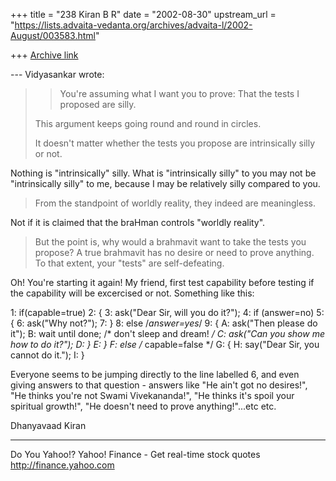 +++
title = "238 Kiran B R"
date = "2002-08-30"
upstream_url = "https://lists.advaita-vedanta.org/archives/advaita-l/2002-August/003583.html"

+++
[Archive link](https://lists.advaita-vedanta.org/archives/advaita-l/2002-August/003583.html)

--- Vidyasankar <vsundaresan at HOTMAIL.COM> wrote:
> >You're assuming what I want you to prove: That the
> >tests I proposed are silly.
> >
>
> This argument keeps going round and round in
> circles.
>
> It doesn't matter whether the tests you propose are
> intrinsically silly or
> not.

Nothing is "intrinsically" silly. What is
"intrinsically silly" to you may not be "intrinsically
silly" to me, because I may be relatively silly
compared to you.

> From the standpoint of worldly reality, they
> indeed are meaningless.

Not if it is claimed that the braHman controls
"worldly reality".

> But the point is, why would a brahmavit want to take
> the tests you propose?
> A true brahmavit has no desire or need to prove
> anything. To that extent,
> your "tests" are self-defeating.
>

Oh! You're starting it again! My friend, first test
capability before testing if the capability will be
excercised or not. Something like this:

1: if(capable=true)
2:  {
3:   ask("Dear Sir, will you do it?");
4:   if (answer=no)
5:    {
6:    ask("Why not?");
7:    }
8:   else /*answer=yes*/
9:    {
A:    ask("Then please do it");
B:    wait until done; /* don't sleep and dream! */
C:    ask("Can you show me how to do it?");
D:    }
E:  }
F: else /* capable=false */
G:  {
H:    say("Dear Sir, you cannot do it.");
I:  }

Everyone seems to be jumping directly to the line
labelled 6, and even giving answers to that question -
answers like "He ain't got no desires!", "He thinks
you're not Swami Vivekananda!", "He thinks it's spoil
your spiritual growth!", "He doesn't need to prove
anything!"...etc etc.

Dhanyavaad
Kiran


__________________________________________________
Do You Yahoo!?
Yahoo! Finance - Get real-time stock quotes
http://finance.yahoo.com


